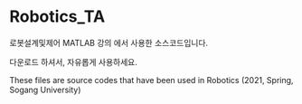# Robotics_TA

로봇설계및제어 MATLAB 강의 에서 사용한 소스코드입니다.

다운로드 하셔서, 자유롭게 사용하세요.


These files are source codes that have been used in Robotics (2021, Spring, Sogang University)
